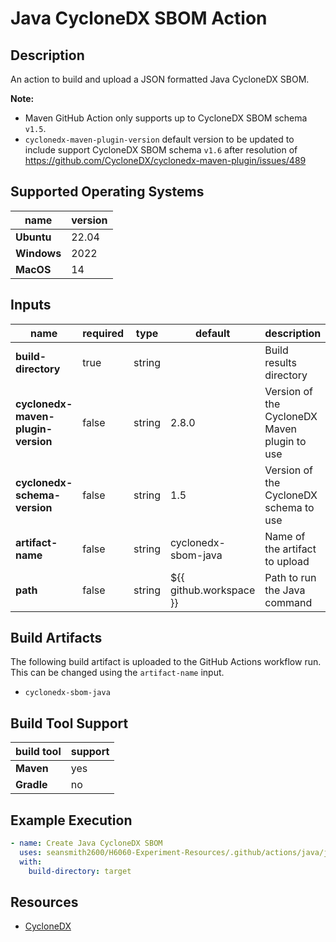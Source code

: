 # Java CycloneDX SBOM Action

## Description

An action to build and upload a JSON formatted Java CycloneDX SBOM.

**Note:** 
- Maven GitHub Action only supports up to CycloneDX SBOM schema `v1.5`.
- `cyclonedx-maven-plugin-version` default version to be updated to include support CycloneDX SBOM schema `v1.6` after resolution of https://github.com/CycloneDX/cyclonedx-maven-plugin/issues/489

## Supported Operating Systems

| name        | version | 
|-------------|---------|
| **Ubuntu**  | 22.04   |
| **Windows** | 2022    |
| **MacOS**   | 14      |

## Inputs

| name                               | required | type   | default                 | description                                  |
|------------------------------------|----------|--------|-------------------------|----------------------------------------------|
| **build-directory**                | true     | string |                         | Build results directory                      |
| **cyclonedx-maven-plugin-version** | false    | string | 2.8.0                   | Version of the CycloneDX Maven plugin to use |
| **cyclonedx-schema-version**       | false    | string | 1.5                     | Version of the CycloneDX schema to use       |
| **artifact-name**                  | false    | string | cyclonedx-sbom-java     | Name of the artifact to upload               |
| **path**                           | false    | string | ${{ github.workspace }} | Path to run the Java command                 |

## Build Artifacts

The following build artifact is uploaded to the GitHub Actions workflow run. This can be changed using the `artifact-name` input.
- `cyclonedx-sbom-java`

## Build Tool Support

| build tool | support | 
|------------|---------|
| **Maven**  | yes     |
| **Gradle** | no      |

## Example Execution

```yaml
- name: Create Java CycloneDX SBOM
  uses: seansmith2600/H6060-Experiment-Resources/.github/actions/java/java-cyclonedx-sbom@main
  with:
    build-directory: target
```

## Resources

- [CycloneDX](https://cyclonedx.org/)
